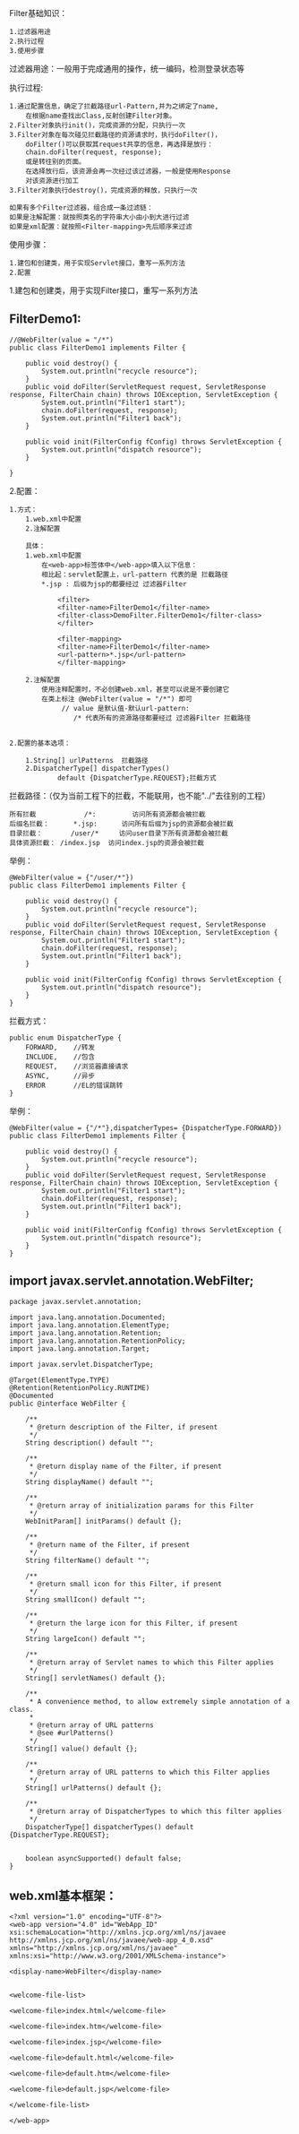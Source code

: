 Filter基础知识：
	
	1.过滤器用途
	2.执行过程
	3.使用步骤




过滤器用途：一般用于完成通用的操作，统一编码，检测登录状态等

执行过程:	
	
	1.通过配置信息，确定了拦截路径url-Pattern,并为之绑定了name,
		在根据name查找出Class,反射创建Filter对象。
	2.Filter对象执行init()，完成资源的分配，只执行一次
	3.Filter对象在每次碰见拦截路径的资源请求时，执行doFilter()，
		doFilter()可以获取其request共享的信息，再选择是放行：
		chain.doFilter(request, response);
		或是转往别的页面。
		在选择放行后，该资源会再一次经过该过滤器，一般是使用Response
		对该资源进行加工
	3.Filter对象执行destroy()，完成资源的释放，只执行一次
	
	如果有多个Filter过滤器，组合成一条过滤链：
	如果是注解配置：就按照类名的字符串大小由小到大进行过滤
	如果是xml配置：就按照<Filter-mapping>先后顺序来过滤



使用步骤：

	1.建包和创建类，用于实现Servlet接口，重写一系列方法
	2.配置


1.建包和创建类，用于实现Filter接口，重写一系列方法
	

FilterDemo1:
-	
	//@WebFilter(value = "/*")
	public class FilterDemo1 implements Filter {
		
		public void destroy() {
			System.out.println("recycle resource");
		}
		public void doFilter(ServletRequest request, ServletResponse response, FilterChain chain) throws IOException, ServletException {
			System.out.println("Filter1 start");
			chain.doFilter(request, response);
			System.out.println("Filter1 back");
		}
	
		public void init(FilterConfig fConfig) throws ServletException {
			System.out.println("dispatch resource");
		}
	
	}

2.配置：

	1.方式：
		1.web.xml中配置
		2.注解配置
	
		具体：
		1.web.xml中配置
			在<web-app>标签体中</web-app>填入以下信息：
			相比起：servlet配置上，url-pattern 代表的是 拦截路径
			*.jsp : 后缀为jsp的都要经过 过滤器Filter
	
				<filter>
			  	<filter-name>FilterDemo1</filter-name>
			  	<filter-class>DemoFilter.FilterDemo1</filter-class>
			  	</filter>
			  	
			  	<filter-mapping>
			  	<filter-name>FilterDemo1</filter-name>
			  	<url-pattern>*.jsp</url-pattern>
			  	</filter-mapping>
	
		2.注解配置
			使用注释配置时，不必创建web.xml，甚至可以说是不要创建它
			在类上标注 @WebFilter(value = "/*") 即可
				 // value 是默认值-默认url-pattern:
					/* 代表所有的资源路径都要经过 过滤器Filter 拦截路径
			
			
	2.配置的基本选项：
	
		1.String[] urlPatterns  拦截路径
		2.DispatcherType[] dispatcherTypes() 
				default {DispatcherType.REQUEST};拦截方式
				
	
拦截路径：（仅为当前工程下的拦截，不能联用，也不能"../"去往别的工程）

	所有拦截			/*:			访问所有资源都会被拦截
	后缀名拦截：		*.jsp:      访问所有后缀为jsp的资源都会被拦截
	目录拦截：		/user/*		访问user目录下所有资源都会被拦截
	具体资源拦截：	/index.jsp	访问index.jsp的资源会被拦截

举例：

	@WebFilter(value = {"/user/*"})
	public class FilterDemo1 implements Filter {
		
		public void destroy() {
			System.out.println("recycle resource");
		}
		public void doFilter(ServletRequest request, ServletResponse response, FilterChain chain) throws IOException, ServletException {
			System.out.println("Filter1 start");
			chain.doFilter(request, response);
			System.out.println("Filter1 back");
		}
	
		public void init(FilterConfig fConfig) throws ServletException {
			System.out.println("dispatch resource");
		}
	}

拦截方式：
	
	public enum DispatcherType {
	    FORWARD,	//转发
	    INCLUDE,	//包含
	    REQUEST,	//浏览器直接请求
	    ASYNC,		//异步
	    ERROR		//EL的错误跳转
	}
	
举例：
	
	@WebFilter(value = {"/*"},dispatcherTypes= {DispatcherType.FORWARD})
	public class FilterDemo1 implements Filter {
		
		public void destroy() {
			System.out.println("recycle resource");
		}
		public void doFilter(ServletRequest request, ServletResponse response, FilterChain chain) throws IOException, ServletException {
			System.out.println("Filter1 start");
			chain.doFilter(request, response);
			System.out.println("Filter1 back");
		}
	
		public void init(FilterConfig fConfig) throws ServletException {
			System.out.println("dispatch resource");
		}
	}




import javax.servlet.annotation.WebFilter;
-
	package javax.servlet.annotation;
	
	import java.lang.annotation.Documented;
	import java.lang.annotation.ElementType;
	import java.lang.annotation.Retention;
	import java.lang.annotation.RetentionPolicy;
	import java.lang.annotation.Target;
	
	import javax.servlet.DispatcherType;
	
	@Target(ElementType.TYPE)
	@Retention(RetentionPolicy.RUNTIME)
	@Documented
	public @interface WebFilter {
	
	    /**
	     * @return description of the Filter, if present
	     */
	    String description() default "";
	
	    /**
	     * @return display name of the Filter, if present
	     */
	    String displayName() default "";
	
	    /**
	     * @return array of initialization params for this Filter
	     */
	    WebInitParam[] initParams() default {};
	
	    /**
	     * @return name of the Filter, if present
	     */
	    String filterName() default "";
	
	    /**
	     * @return small icon for this Filter, if present
	     */
	    String smallIcon() default "";
	
	    /**
	     * @return the large icon for this Filter, if present
	     */
	    String largeIcon() default "";
	
	    /**
	     * @return array of Servlet names to which this Filter applies
	     */
	    String[] servletNames() default {};
	
	    /**
	     * A convenience method, to allow extremely simple annotation of a class.
	     *
	     * @return array of URL patterns
	     * @see #urlPatterns()
	     */
	    String[] value() default {};
	
	    /**
	     * @return array of URL patterns to which this Filter applies
	     */
	    String[] urlPatterns() default {};
	
	    /**
	     * @return array of DispatcherTypes to which this filter applies
	     */
	    DispatcherType[] dispatcherTypes() default {DispatcherType.REQUEST};
	
	    
	    boolean asyncSupported() default false;
	}


		


	
web.xml基本框架：
-
	<?xml version="1.0" encoding="UTF-8"?>
	<web-app version="4.0" id="WebApp_ID" xsi:schemaLocation="http://xmlns.jcp.org/xml/ns/javaee http://xmlns.jcp.org/xml/ns/javaee/web-app_4_0.xsd" xmlns="http://xmlns.jcp.org/xml/ns/javaee" xmlns:xsi="http://www.w3.org/2001/XMLSchema-instance">
	
	<display-name>WebFilter</display-name>
	
	
	<welcome-file-list>
	
	<welcome-file>index.html</welcome-file>
	
	<welcome-file>index.htm</welcome-file>
	
	<welcome-file>index.jsp</welcome-file>
	
	<welcome-file>default.html</welcome-file>
	
	<welcome-file>default.htm</welcome-file>
	
	<welcome-file>default.jsp</welcome-file>
	
	</welcome-file-list>
	
	</web-app>